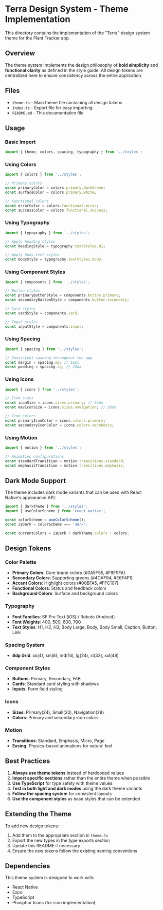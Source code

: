 # Terra Design System - Theme Implementation

This directory contains the implementation of the "Terra" design system theme for the Plant Tracker app.

## Overview

The theme system implements the design philosophy of **bold simplicity** and **functional clarity** as defined in the style guide. All design tokens are centralized here to ensure consistency across the entire application.

## Files

- `theme.ts` - Main theme file containing all design tokens
- `index.ts` - Export file for easy importing
- `README.md` - This documentation file

## Usage

### Basic Import

```typescript
import { theme, colors, spacing, typography } from '../styles';
```

### Using Colors

```typescript
import { colors } from '../styles';

// Primary colors
const primaryColor = colors.primary.darkGreen;
const surfaceColor = colors.primary.white;

// Functional colors
const errorColor = colors.functional.error;
const successColor = colors.functional.success;
```

### Using Typography

```typescript
import { typography } from '../styles';

// Apply heading styles
const headingStyle = typography.textStyles.h1;

// Apply body text styles
const bodyStyle = typography.textStyles.body;
```

### Using Component Styles

```typescript
import { components } from '../styles';

// Button styles
const primaryButtonStyle = components.button.primary;
const secondaryButtonStyle = components.button.secondary;

// Card styles
const cardStyle = components.card;

// Input styles
const inputStyle = components.input;
```

### Using Spacing

```typescript
import { spacing } from '../styles';

// Consistent spacing throughout the app
const margin = spacing.md; // 16px
const padding = spacing.lg; // 24px
```

### Using Icons

```typescript
import { icons } from '../styles';

// Icon sizes
const iconSize = icons.sizes.primary; // 24px
const navIconSize = icons.sizes.navigation; // 28px

// Icon colors
const primaryIconColor = icons.colors.primary;
const secondaryIconColor = icons.colors.secondary;
```

### Using Motion

```typescript
import { motion } from '../styles';

// Animation configurations
const standardTransition = motion.transitions.standard;
const emphasisTransition = motion.transitions.emphasis;
```

## Dark Mode Support

The theme includes dark mode variants that can be used with React Native's appearance API:

```typescript
import { darkTheme } from '../styles';
import { useColorScheme } from 'react-native';

const colorScheme = useColorScheme();
const isDark = colorScheme === 'dark';

const currentColors = isDark ? darkTheme.colors : colors;
```

## Design Tokens

### Color Palette
- **Primary Colors**: Core brand colors (#0A5F55, #F8F9FA)
- **Secondary Colors**: Supporting greens (#4CAF94, #E6F4F1)
- **Accent Colors**: Highlight colors (#00BFA5, #FFC107)
- **Functional Colors**: Status and feedback colors
- **Background Colors**: Surface and background colors

### Typography
- **Font Families**: SF Pro Text (iOS) / Roboto (Android)
- **Font Weights**: 400, 500, 600, 700
- **Text Styles**: H1, H2, H3, Body Large, Body, Body Small, Caption, Button, Link

### Spacing System
- **8dp Grid**: xs(4), sm(8), md(16), lg(24), xl(32), xxl(48)

### Component Styles
- **Buttons**: Primary, Secondary, FAB
- **Cards**: Standard card styling with shadows
- **Inputs**: Form field styling

### Icons
- **Sizes**: Primary(24), Small(20), Navigation(28)
- **Colors**: Primary and secondary icon colors

### Motion
- **Transitions**: Standard, Emphasis, Micro, Page
- **Easing**: Physics-based animations for natural feel

## Best Practices

1. **Always use theme tokens** instead of hardcoded values
2. **Import specific sections** rather than the entire theme when possible
3. **Use TypeScript** for type safety with theme values
4. **Test in both light and dark modes** using the dark theme variants
5. **Follow the spacing system** for consistent layouts
6. **Use the component styles** as base styles that can be extended

## Extending the Theme

To add new design tokens:

1. Add them to the appropriate section in `theme.ts`
2. Export the new types in the type exports section
3. Update this README if necessary
4. Ensure the new tokens follow the existing naming conventions

## Dependencies

This theme system is designed to work with:
- React Native
- Expo
- TypeScript
- Phosphor Icons (for icon implementation) 